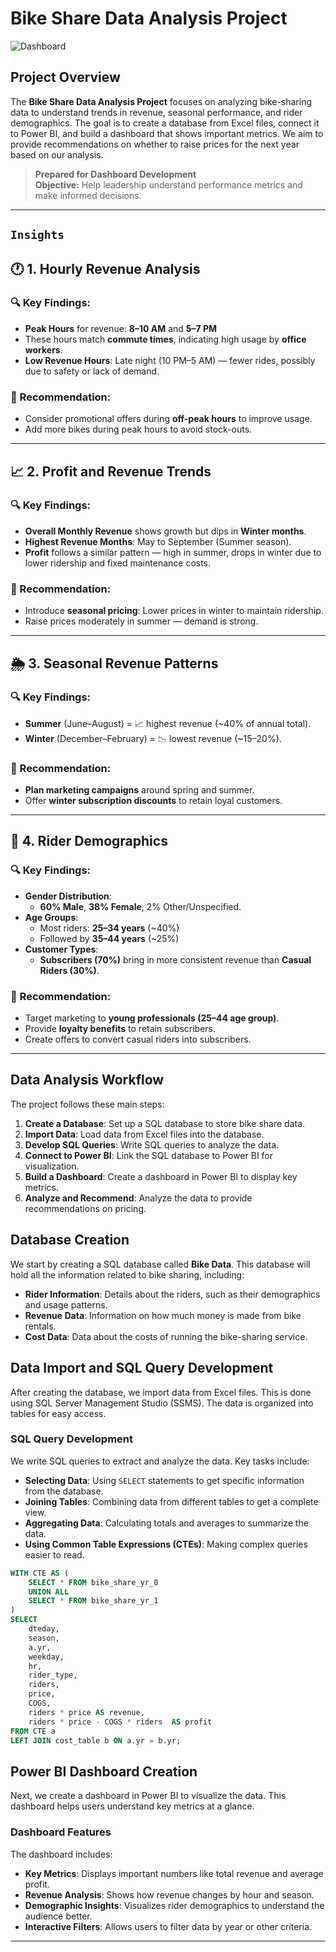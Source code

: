 # Bike Share Data Analysis Project

![Dashboard](garbage\Dashboard.png)

## Project Overview

The **Bike Share Data Analysis Project** focuses on analyzing bike-sharing data to understand trends in revenue, seasonal performance, and rider demographics. The goal is to create a database from Excel files, connect it to Power BI, and build a dashboard that shows important metrics. We aim to provide recommendations on whether to raise prices for the next year based on our analysis.

> **Prepared for Dashboard Development**  
> **Objective:** Help leadership understand performance metrics and make informed decisions.

---

## `Insights`
## 🕐 1. Hourly Revenue Analysis

### 🔍 Key Findings:
- **Peak Hours** for revenue: **8–10 AM** and **5–7 PM**
- These hours match **commute times**, indicating high usage by **office workers**.
- **Low Revenue Hours**: Late night (10 PM–5 AM) — fewer rides, possibly due to safety or lack of demand.

### 📌 Recommendation:
- Consider promotional offers during **off-peak hours** to improve usage.
- Add more bikes during peak hours to avoid stock-outs.

---

## 📈 2. Profit and Revenue Trends

### 🔍 Key Findings:
- **Overall Monthly Revenue** shows growth but dips in **Winter months**.
- **Highest Revenue Months**: May to September (Summer season).
- **Profit** follows a similar pattern — high in summer, drops in winter due to lower ridership and fixed maintenance costs.

### 📌 Recommendation:
- Introduce **seasonal pricing**: Lower prices in winter to maintain ridership.
- Raise prices moderately in summer — demand is strong.

---

## 🌦️ 3. Seasonal Revenue Patterns

### 🔍 Key Findings:
- **Summer** (June–August) = 📈 highest revenue (~40% of annual total).
- **Winter** (December–February) = 📉 lowest revenue (~15–20%).

### 📌 Recommendation:
- **Plan marketing campaigns** around spring and summer.
- Offer **winter subscription discounts** to retain loyal customers.

---

## 👥 4. Rider Demographics

### 🔍 Key Findings:
- **Gender Distribution**:
  - **60% Male**, **38% Female**, 2% Other/Unspecified.
- **Age Groups**:
  - Most riders: **25–34 years** (~40%)
  - Followed by **35–44 years** (~25%)
- **Customer Types**:
  - **Subscribers (70%)** bring in more consistent revenue than **Casual Riders (30%)**.

### 📌 Recommendation:
- Target marketing to **young professionals (25–44 age group)**.
- Provide **loyalty benefits** to retain subscribers.
- Create offers to convert casual riders into subscribers.

---

## Data Analysis Workflow

The project follows these main steps:

1. **Create a Database**: Set up a SQL database to store bike share data.
2. **Import Data**: Load data from Excel files into the database.
3. **Develop SQL Queries**: Write SQL queries to analyze the data.
4. **Connect to Power BI**: Link the SQL database to Power BI for visualization.
5. **Build a Dashboard**: Create a dashboard in Power BI to display key metrics.
6. **Analyze and Recommend**: Analyze the data to provide recommendations on pricing.

## Database Creation

We start by creating a SQL database called **Bike Data**. This database will hold all the information related to bike sharing, including:

- **Rider Information**: Details about the riders, such as their demographics and usage patterns.
- **Revenue Data**: Information on how much money is made from bike rentals.
- **Cost Data**: Data about the costs of running the bike-sharing service.

## Data Import and SQL Query Development

After creating the database, we import data from Excel files. This is done using SQL Server Management Studio (SSMS). The data is organized into tables for easy access.

### SQL Query Development

We write SQL queries to extract and analyze the data. Key tasks include:

- **Selecting Data**: Using `SELECT` statements to get specific information from the database.
- **Joining Tables**: Combining data from different tables to get a complete view.
- **Aggregating Data**: Calculating totals and averages to summarize the data.
- **Using Common Table Expressions (CTEs)**: Making complex queries easier to read.

```sql
WITH CTE AS (
    SELECT * FROM bike_share_yr_0
    UNION ALL
    SELECT * FROM bike_share_yr_1
)
SELECT
    dteday,
    season,
    a.yr,
    weekday,
    hr,
    rider_type,
    riders,
    price,
    COGS,
    riders * price AS revenue,
    riders * price - COGS * riders  AS profit
FROM CTE a
LEFT JOIN cost_table b ON a.yr = b.yr;
```
## Power BI Dashboard Creation

Next, we create a dashboard in Power BI to visualize the data. This dashboard helps users understand key metrics at a glance.

### Dashboard Features

The dashboard includes:

- **Key Metrics**: Displays important numbers like total revenue and average profit.
- **Revenue Analysis**: Shows how revenue changes by hour and season.
- **Demographic Insights**: Visualizes rider demographics to understand the audience better.
- **Interactive Filters**: Allows users to filter data by year or other criteria.

---
